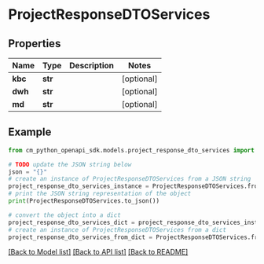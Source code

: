 # ProjectResponseDTOServices


## Properties

Name | Type | Description | Notes
------------ | ------------- | ------------- | -------------
**kbc** | **str** |  | [optional] 
**dwh** | **str** |  | [optional] 
**md** | **str** |  | [optional] 

## Example

```python
from cm_python_openapi_sdk.models.project_response_dto_services import ProjectResponseDTOServices

# TODO update the JSON string below
json = "{}"
# create an instance of ProjectResponseDTOServices from a JSON string
project_response_dto_services_instance = ProjectResponseDTOServices.from_json(json)
# print the JSON string representation of the object
print(ProjectResponseDTOServices.to_json())

# convert the object into a dict
project_response_dto_services_dict = project_response_dto_services_instance.to_dict()
# create an instance of ProjectResponseDTOServices from a dict
project_response_dto_services_from_dict = ProjectResponseDTOServices.from_dict(project_response_dto_services_dict)
```
[[Back to Model list]](../README.md#documentation-for-models) [[Back to API list]](../README.md#documentation-for-api-endpoints) [[Back to README]](../README.md)



